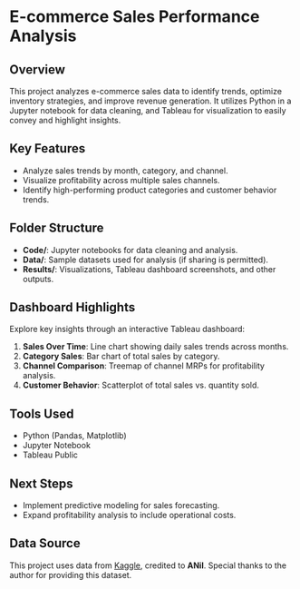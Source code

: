 # E-commerce Sales Performance Analysis

## Overview
This project analyzes e-commerce sales data to identify trends, optimize inventory strategies, and improve revenue generation. It utilizes Python in a Jupyter notebook for data cleaning, and Tableau for visualization to easily convey and highlight insights.

## Key Features
- Analyze sales trends by month, category, and channel.
- Visualize profitability across multiple sales channels.
- Identify high-performing product categories and customer behavior trends.

## Folder Structure
- **Code/**: Jupyter notebooks for data cleaning and analysis.
- **Data/**: Sample datasets used for analysis (if sharing is permitted).
- **Results/**: Visualizations, Tableau dashboard screenshots, and other outputs.

## Dashboard Highlights
Explore key insights through an interactive Tableau dashboard:
1. **Sales Over Time**: Line chart showing daily sales trends across months.
2. **Category Sales**: Bar chart of total sales by category.
3. **Channel Comparison**: Treemap of channel MRPs for profitability analysis.
4. **Customer Behavior**: Scatterplot of total sales vs. quantity sold.

## Tools Used
- Python (Pandas, Matplotlib)
- Jupyter Notebook
- Tableau Public

## Next Steps
- Implement predictive modeling for sales forecasting.
- Expand profitability analysis to include operational costs.

## Data Source
This project uses data from [Kaggle]([https://www.kaggle.com/](https://www.kaggle.com/datasets/thedevastator/unlock-profits-with-e-commerce-sales-data/data)), credited to **ANil**. Special thanks to the author for providing this dataset.

